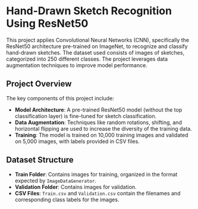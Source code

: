 # Hand-Drawn Sketch Recognition Using ResNet50

This project applies Convolutional Neural Networks (CNN), specifically the ResNet50 architecture pre-trained on ImageNet, to recognize and classify hand-drawn sketches. The dataset used consists of images of sketches, categorized into 250 different classes. The project leverages data augmentation techniques to improve model performance.

## Project Overview

The key components of this project include:

- **Model Architecture**: A pre-trained ResNet50 model (without the top classification layer) is fine-tuned for sketch classification.
- **Data Augmentation**: Techniques like random rotations, shifting, and horizontal flipping are used to increase the diversity of the training data.
- **Training**: The model is trained on 10,000 training images and validated on 5,000 images, with labels provided in CSV files.

## Dataset Structure

- **Train Folder**: Contains images for training, organized in the format expected by `ImageDataGenerator`.
- **Validation Folder**: Contains images for validation.
- **CSV Files**: `Train.csv` and `Validation.csv` contain the filenames and corresponding class labels for the images.
